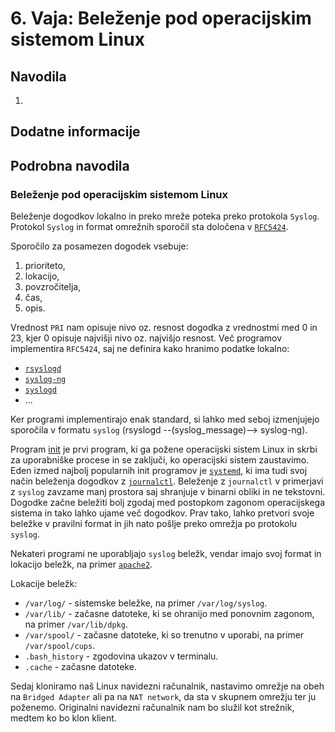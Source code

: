 # 6. Vaja: Beleženje pod operacijskim sistemom Linux

## Navodila

1. 

## Dodatne informacije

## Podrobna navodila

### Beleženje pod operacijskim sistemom Linux

Beleženje dogodkov lokalno in preko mreže poteka preko protokola `Syslog`. Protokol `Syslog` in format omrežnih sporočil sta določena v [`RFC5424`](https://www.rfc-editor.org/rfc/rfc5424).

Sporočilo za posamezen dogodek vsebuje:
1. prioriteto,
2. lokacijo,
3. povzročitelja,
4. čas,
5. opis.

Vrednost `PRI` nam opisuje nivo oz. resnost dogodka z vrednostmi med 0 in 23, kjer 0 opisuje najvišji nivo oz. najvišjo resnost. Več programov implementira `RFC5424`, saj ne definira kako hranimo podatke lokalno:
- [`rsyslogd`](https://linux.die.net/man/8/rsyslogd)
- [`syslog-ng`](https://linux.die.net/man/8/syslog-ng)
- [`syslogd`](https://linux.die.net/man/8/syslogd)
- ...

Ker programi implementirajo enak standard, si lahko med seboj izmenjujejo sporočila v formatu `syslog` (rsyslogd --(syslog_message)--> syslog-ng).

Program [init](https://en.wikipedia.org/wiki/Init) je prvi program, ki ga požene operacijski sistem Linux in skrbi za uporabniške procese in se zaključi, ko operacijski sistem zaustavimo. Eden izmed najbolj popularnih init programov je [`systemd`](https://en.wikipedia.org/wiki/Systemd), ki ima tudi svoj način beleženja dogodkov z [`journalctl`](https://www.man7.org/linux/man-pages/man1/journalctl.1.html). Beleženje z `journalctl` v primerjavi z `syslog` zavzame manj prostora saj shranjuje v binarni obliki in ne tekstovni. Dogodke začne beležiti bolj zgodaj med postopkom zagonom operacijskega sistema in tako lahko ujame več dogodkov. Prav tako, lahko pretvori svoje beležke v pravilni format in jih nato pošlje preko omrežja po protokolu `syslog`.

Nekateri programi ne uporabljajo `syslog` beležk, vendar imajo svoj format in lokacijo beležk, na primer [`apache2`](https://manpages.ubuntu.com/manpages/bionic/man8/apache2.8.html).

Lokacije beležk:
- `/var/log/` - sistemske beležke, na primer `/var/log/syslog`.
- `/var/lib/` - začasne datoteke, ki se ohranijo med ponovnim zagonom, na primer `/var/lib/dpkg`.
- `/var/spool/` - začasne datoteke, ki so trenutno v uporabi, na primer `/var/spool/cups`.
- `.bash_history` - zgodovina ukazov v terminalu.
- `.cache` - začasne datoteke.

Sedaj kloniramo naš Linux navidezni računalnik, nastavimo omrežje na obeh na `Bridged Adapter` ali pa na `NAT network`, da sta v skupnem omrežju ter ju poženemo. Originalni navidezni računalnik nam bo služil kot strežnik, medtem ko bo klon klient.